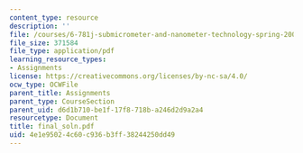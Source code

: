 ```yaml
---
content_type: resource
description: ''
file: /courses/6-781j-submicrometer-and-nanometer-technology-spring-2006/4e1e95024c60c936b3ff38244250dd49_final_soln.pdf
file_size: 371584
file_type: application/pdf
learning_resource_types:
- Assignments
license: https://creativecommons.org/licenses/by-nc-sa/4.0/
ocw_type: OCWFile
parent_title: Assignments
parent_type: CourseSection
parent_uid: d6d1b710-be1f-17f8-718b-a246d2d9a2a4
resourcetype: Document
title: final_soln.pdf
uid: 4e1e9502-4c60-c936-b3ff-38244250dd49
---
```

